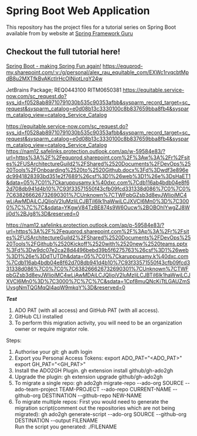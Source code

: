 # Spring Boot Web Application
This repository has the project files for a tutorial series on Spring Boot available from by website at [Spring Framework Guru](https://springframework.guru)

## Checkout the full tutorial here!
[Spring Boot - making Spring Fun again!](https://springframework.guru/spring-boot-web-application-part-1-spring-initializr/)
https://equprod-my.sharepoint.com/:v:/g/personal/alex_rau_equitable_com/EXWc1rvqcbtMpdB8u2MXTfkBvAKctIrHcOINiotLrqY24w

JetBrains Package; REQ0443100  RITM0650381
https://equitable.service-now.com/sc_request.do?sys_id=f0528ab89710791030b535c90353afbb&sysparm_record_target=sc_request&sysparm_catalog=e0d08b13c3330100c8b837659bba8fb4&sysparm_catalog_view=catalog_Service_Catalog

https://equitable.service-now.com/sc_request.do?sys_id=f0528ab89710791030b535c90353afbb&sysparm_record_target=sc_request&sysparm_catalog=e0d08b13c3330100c8b837659bba8fb4&sysparm_catalog_view=catalog_Service_Catalog
https://nam12.safelinks.protection.outlook.com/ap/w-59584e83/?url=https%3A%2F%2Fequprod.sharepoint.com%2F%3Aw%3A%2Fr%2Fsites%2FUSArchitectureGuild2%2FShared%2520Documents%2FDevOps%2520Tools%2FOnboarding%2520to%2520Github.docx%3Fd%3Dwdf3e896edc9941828393bd351e2f7689%26csf%3D1%26web%3D1%26e%3DsHaET1&data=05%7C01%7Ckaruppusamy.k%40dxc.com%7Cdb116ab4bdb04e8f62d708db941d4b10%7C93f33571550f43cfb09fcd331338d086%7C0%7C0%7C638266626732690301%7CUnknown%7CTWFpbGZsb3d8eyJWIjoiMC4wLjAwMDAiLCJQIjoiV2luMzIiLCJBTiI6Ik1haWwiLCJXVCI6Mn0%3D%7C3000%7C%7C%7C&sdata=YKgwV84TzBE874s9W6Oucw%2BOBOhlYwgZJ8Wjj0d%2BJg8%3D&reserved=0

https://nam12.safelinks.protection.outlook.com/ap/p-59584e83/?url=https%3A%2F%2Fequprod.sharepoint.com%2F%3Ap%3A%2Fr%2Fsites%2FUSArchitectureGuild2%2FShared%2520Documents%2FDevOps%2520Tools%2FGithub%2520Kickoff%2520with%2520new%2520teams.pptx%3Fd%3Dw9dc07e2ca28d4496bebd39b5f6275763%26csf%3D1%26web%3D1%26e%3DdTUTDh&data=05%7C01%7Ckaruppusamy.k%40dxc.com%7Cdb116ab4bdb04e8f62d708db941d4b10%7C93f33571550f43cfb09fcd331338d086%7C0%7C0%7C638266626732690301%7CUnknown%7CTWFpbGZsb3d8eyJWIjoiMC4wLjAwMDAiLCJQIjoiV2luMzIiLCJBTiI6Ik1haWwiLCJXVCI6Mn0%3D%7C3000%7C%7C%7C&sdata=1Cpf8muQNcKiTtLGAUZmSUvsgNmTQGMqQl4aqW9mkqY%3D&reserved=0

*****************************************Test*****************************************
1. ADO PAT (with all access) and GitHub PAT (with all access).
2. GitHub CLI installed
3. To perform this migration activity, you will need to be an organization owner or require migrator role.

Steps:
1. Authorise your git:
	gh auth login
2. Export you Personal Access Tokens:
 	export ADO_PAT="<ADO_PAT>"
	export GH_PAT="<GH_PAT>"
2. Install the ADO2GH Plugin.
	gh extension install github/gh-ado2gh
3. Upgrade the plugin:
 	gh extension upgrade github/gh-ado2gh
4. To migrate a single repo:
	gh ado2gh migrate-repo --ado-org SOURCE --ado-team-project TEAM-PROJECT --ado-repo CURRENT-NAME --github-org DESTINATION --github-repo NEW-NAME
5. To migrate multiple repos:
   First you would need to generate the migration script(comment out the repositories which are not being migrated):
	gh ado2gh generate-script --ado-org SOURCE --github-org DESTINATION --output FILENAME	 
   Run the script you generated:
	./FILENAME  

